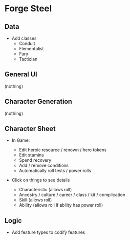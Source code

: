 # Forge Steel

## Data

* Add classes
  * Conduit
  * Elementalist
  * Fury
  * Tactician

## General UI

(nothing)

## Character Generation

(nothing)

## Character Sheet

* In Game:
  * Edit heroic resource / renown / hero tokens
  * Edit stamina
  * Spend recovery
  * Add / remove conditions
  * Automatically roll tests / power rolls

* Click on things to see details
  * Characteristic (allows roll)
  * Ancestry / culture / career / class / kit / complication
  * Skill (allows roll)
  * Ability (allows roll if ability has power roll)

## Logic

* Add feature types to codify features
